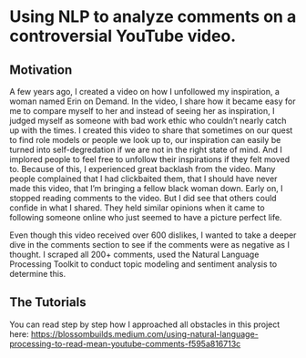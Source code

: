 # Using NLP to analyze comments on a controversial YouTube video.  

## Motivation
A few years ago, I created a video on how I unfollowed my inspiration, a woman named Erin on Demand. In the video, I share how it became easy for me to compare myself to her and instead of seeing her as inspiration, I judged myself as someone with bad work ethic who couldn’t nearly catch up with the times. I created this video to share that sometimes on our quest to find role models or people we look up to, our inspiration can easily be turned into self-degredation if we are not in the right state of mind. And I implored people to feel free to unfollow their inspirations if they felt moved to.
Because of this, I experienced great backlash from the video. Many people complained that I had clickbaited them, that I should have never made this video, that I’m bringing a fellow black woman down. Early on, I stopped reading comments to the video. 
But I did see that others could confide in what I shared. They held similar opinions when it came to following someone online who just seemed to have a picture perfect life. 

Even though this video received over 600 dislikes, I wanted to take a deeper dive in the comments section to see if the comments were as negative as I thought. I scraped all 200+ comments, used the Natural Language Processing Toolkit to conduct topic modeling and sentiment analysis to determine this. 


## The Tutorials
You can read step by step how I approached all obstacles in this project here: https://blossombuilds.medium.com/using-natural-language-processing-to-read-mean-youtube-comments-f595a816713c


